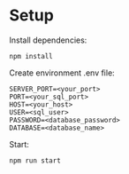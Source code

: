 
# Setup

Install dependencies:

    npm install

Create environment .env file:

    SERVER_PORT=<your_port>
    PORT=<your_sql_port>
    HOST=<your_host>
    USER=<sql_user>
    PASSWORD=<database_password>
    DATABASE=<database_name>

Start:

    npm run start
